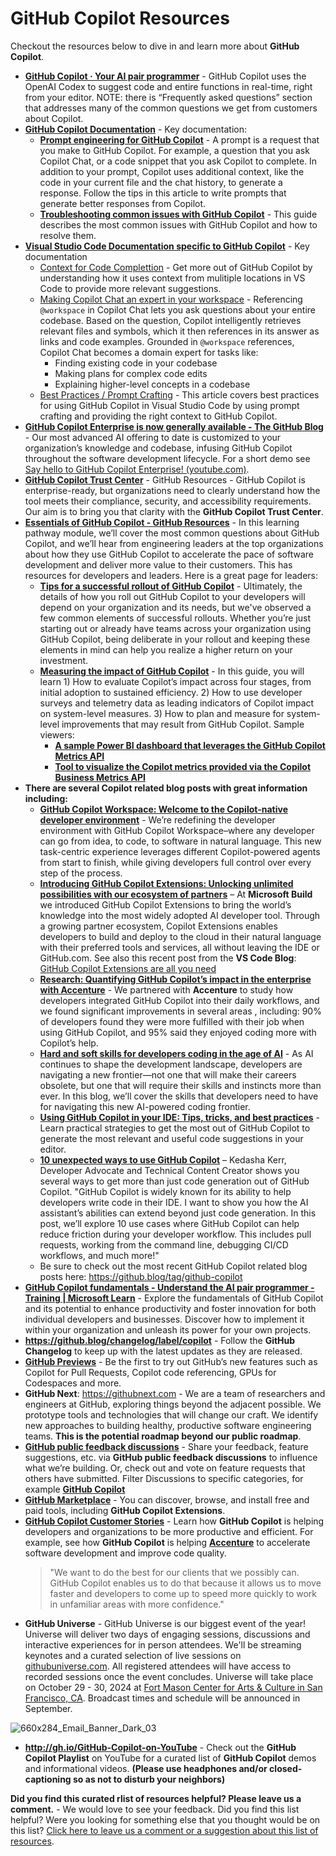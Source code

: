 # GitHub Copilot Resources
Checkout the resources below to dive in and learn more about **GitHub Copilot**. 
- [**GitHub Copilot · Your AI pair programmer**](https://github.com/features/copilot) - GitHub Copilot uses the OpenAI Codex to suggest code and entire functions in real-time, right from your editor. NOTE: there is “Frequently asked questions” section that addresses many of the common questions we get from customers about Copilot. 
- [**GitHub Copilot Documentation**](https://docs.github.com/en/copilot) - Key documentation: 
  - [**Prompt engineering for GitHub Copilot**](https://docs.github.com/en/copilot/using-github-copilot/prompt-engineering-for-github-copilot) - A prompt is a request that you make to GitHub Copilot. For example, a question that you ask Copilot Chat, or a code snippet that you ask Copilot to complete. In addition to your prompt, Copilot uses additional context, like the code in your current file and the chat history, to generate a response. Follow the tips in this article to write prompts that generate better responses from Copilot.
  - [**Troubleshooting common issues with GitHub Copilot**](https://docs.github.com/en/copilot/troubleshooting-github-copilot/troubleshooting-common-issues-with-github-copilot) - This guide describes the most common issues with GitHub Copilot and how to resolve them.
- [**Visual Studio Code Documentation specific to GitHub Copilot**](https://code.visualstudio.com/docs/copilot/overview) - Key documentation
  - [Context for Code Complettion](https://code.visualstudio.com/docs/copilot/ai-powered-suggestions#_context) - Get more out of GitHub Copilot by understanding how it uses context from mulitiple locations in VS Code to provide more relevant suggestions.
  - [Making Copilot Chat an expert in your workspace](https://code.visualstudio.com/docs/copilot/workspace-context) - Referencing `@workspace` in Copilot Chat lets you ask questions about your entire codebase. Based on the question, Copilot intelligently retrieves relevant files and symbols, which it then references in its answer as links and code examples. Grounded in `@workspace` references, Copilot Chat becomes a domain expert for tasks like:
    - Finding existing code in your codebase
    - Making plans for complex code edits
    - Explaining higher-level concepts in a codebase
  - [Best Practices / Prompt Crafting](https://code.visualstudio.com/docs/copilot/prompt-crafting) - This article covers best practices for using GitHub Copilot in Visual Studio Code by using prompt crafting and providing the right context to GitHub Copilot.
- [**GitHub Copilot Enterprise is now generally available - The GitHub Blog**](https://github.blog/2024-02-27-github-copilot-enterprise-is-now-generally-available/) - Our most advanced AI offering to date is customized to your organization’s knowledge and codebase, infusing GitHub Copilot throughout the software development lifecycle. For a short demo see [Say hello to GitHub Copilot Enterprise! (youtube.com)](https://www.youtube.com/watch?v=vUX5u_4B2AM).
- [**GitHub Copilot Trust Center**](https://resources.github.com/copilot-trust-center/) - GitHub Resources - GitHub Copilot is enterprise-ready, but organizations need to clearly understand how the tool meets their compliance, security, and accessibility requirements. Our aim is to bring you that clarity with the **GitHub Copilot Trust Center**.
- [**Essentials of GitHub Copilot - GitHub Resources**](https://resources.github.com/learn/pathways/copilot/essentials/essentials-of-github-copilot/) - In this learning pathway module, we’ll cover the most common questions about GitHub Copilot, and we’ll hear from engineering leaders at the top organizations about how they use GitHub Copilot to accelerate the pace of software development and deliver more value to their customers. This has resources for developers and leaders. Here is a great page for leaders: 
  - [**Tips for a successful rollout of GitHub Copilot**](https://resources.github.com/learn/pathways/copilot/essentials/tips-for-a-successful-rollout-of-github-copilot/) - Ultimately, the details of how you roll out GitHub Copilot to your developers will depend on your organization and its needs, but we've observed a few common elements of successful rollouts. Whether you’re just starting out or already have teams across your organization using GitHub Copilot, being deliberate in your rollout and keeping these elements in mind can help you realize a higher return on your investment.
  - [**Measuring the impact of GitHub Copilot**](https://resources.github.com/learn/pathways/copilot/essentials/measuring-the-impact-of-github-copilot/) - In this guide, you will learn 1) How to evaluate Copilot’s impact across four stages, from initial adoption to sustained efficiency. 2) How to use developer surveys and telemetry data as leading indicators of Copilot impact on system-level measures. 3) How to plan and measure for system-level improvements that may result from GitHub Copilot. Sample viewers: 
    - [**A sample Power BI dashboard that leverages the GitHub Copilot Metrics API**](https://github.com/jasonmoodie/pbi-4-ghcopilot)
    - [**Tool to visualize the Copilot metrics provided via the Copilot Business Metrics API**](https://github.com/github-copilot-resources/copilot-metrics-viewer)
- **There are several Copilot related blog posts with great information including:** 
  - [**GitHub Copilot Workspace: Welcome to the Copilot-native developer environment**](https://github.blog/2024-04-29-github-copilot-workspace/) - We’re redefining the developer environment with GitHub Copilot Workspace–where any developer can go from idea, to code, to software in natural language. This new task-centric experience leverages different Copilot-powered agents from start to finish, while giving developers full control over every step of the process.
  - [**Introducing GitHub Copilot Extensions: Unlocking unlimited possibilities with our ecosystem of partners**](https://github.blog/2024-05-21-introducing-github-copilot-extensions/) – At **Microsoft Build** we introduced GitHub Copilot Extensions to bring the world’s knowledge into the most widely adopted AI developer tool. Through a growing partner ecosystem, Copilot Extensions enables developers to build and deploy to the cloud in their natural language with their preferred tools and services, all without leaving the IDE or GitHub.com. See also this recent post from the **VS Code Blog**: [GitHub Copilot Extensions are all you need](https://code.visualstudio.com/blogs/2024/06/24/extensions-are-all-you-need)
  - [**Research: Quantifying GitHub Copilot’s impact in the enterprise with Accenture**](https://github.blog/2024-05-13-research-quantifying-github-copilots-impact-in-the-enterprise-with-accenture/) - We partnered with **Accenture** to study how developers integrated GitHub Copilot into their daily workflows, and we found significant improvements in several areas , including: 90% of developers found they were more fulfilled with their job when using GitHub Copilot, and 95% said they enjoyed coding more with Copilot’s help.
  - [**Hard and soft skills for developers coding in the age of AI**](https://github.blog/2024-03-07-hard-and-soft-skills-for-developers-coding-in-the-age-of-ai/) - As AI continues to shape the development landscape, developers are navigating a new frontier—not one that will make their careers obsolete, but one that will require their skills and instincts more than ever. In this blog, we’ll cover the skills that developers need to have for navigating this new AI-powered coding frontier.
  - [**Using GitHub Copilot in your IDE: Tips, tricks, and best practices**](https://github.blog/2024-03-25-how-to-use-github-copilot-in-your-ide-tips-tricks-and-best-practices/) - Learn practical strategies to get the most out of GitHub Copilot to generate the most relevant and useful code suggestions in your editor.
  - [**10 unexpected ways to use GitHub Copilot**](https://github.blog/2024-01-22-10-unexpected-ways-to-use-github-copilot/) – Kedasha Kerr, Developer Advocate and Technical Content Creator shows you several ways to get more than just code generation out of GitHub Copilot. "GitHub Copilot is widely known for its ability to help developers write code in their IDE. I want to show you how the AI assistant’s abilities can extend beyond just code generation. In this post, we’ll explore 10 use cases where GitHub Copilot can help reduce friction during your developer workflow. This includes pull requests, working from the command line, debugging CI/CD workflows, and much more!"
  - Be sure to check out the most recent GitHub Copilot related blog posts here: https://github.blog/tag/github-copilot
- [**GitHub Copilot fundamentals - Understand the AI pair programmer - Training | Microsoft Learn**](https://learn.microsoft.com/en-us/training/paths/copilot/) - Explore the fundamentals of GitHub Copilot and its potential to enhance productivity and foster innovation for both individual developers and businesses. Discover how to implement it within your organization and unleash its power for your own projects.
- **https://github.blog/changelog/label/copilot** - Follow the **GitHub Changelog** to keep up with the latest updates as they are released.
- [**GitHub Previews**](https://github.com/features/preview) - Be the first to try out GitHub’s new features such as Copilot for Pull Requests, Copilot code referencing, GPUs for Codespaces and more. 
- **GitHub Next**: https://githubnext.com - We are a team of researchers and engineers at GitHub, exploring things beyond the adjacent possible. We prototype tools and technologies that will change our craft. We identify new approaches to building healthy, productive software engineering teams. **This is the potential roadmap beyond our public roadmap**.
- [**GitHub public feedback discussions**](https://github.com/github/feedback/discussions) - Share your feedback, feature suggestions, etc. via **GitHub public feedback discussions** to influence what we’re building. Or, check out and vote on feature requests that others have submitted. 
Filter Discussions to specific categories, for example [**GitHub Copilot**](https://github.com/orgs/community/discussions/categories/copilot)
- [**GitHub Marketplace**](https://github.com/marketplace) - You can discover, browse, and install free and paid tools, including **GitHub Copilot Extensions**. 
- [**GitHub Copilot Customer Stories**](https://github.com/customer-stories/enterprise?feature=GitHub%2BCopilot#browse) - Learn how **GitHub Copilot** is helping developers and organizations to be more productive and efficient. For example, see how **GitHub Copilot** is helping [**Accenture**](https://github.com/customer-stories/accenture) to accelerate software development and improve code quality. 
    > "We want to do the best for our clients that we possibly can. GitHub Copilot enables us to do that because it allows us to move faster and developers to come up to speed more quickly to work in unfamiliar areas with more confidence."
- **GitHub Universe** - GitHub Universe is our biggest event of the year! Universe will deliver two days of engaging sessions, discussions and interactive experiences for in person attendees. We'll be streaming keynotes and a curated selection of live sessions on[ githubuniverse.com](http://githubuniverse.com/). All registered attendees will have access to recorded sessions once the event concludes. Universe will take place on October 29 - 30, 2024 at [Fort Mason Center for Arts & Culture in San Francisco, CA](https://fortmason.org/). Broadcast times and schedule will be announced in September.

![660x284_Email_Banner_Dark_03](https://github.com/user-attachments/assets/067a6b56-288c-4ab7-9045-d567d8e30a26)

- **http://gh.io/GitHub-Copilot-on-YouTube** - Check out the **GitHub Copilot Playlist** on YouTube for a curated list of **GitHub Copilot** demos and informational videos. **(Please use headphones and/or closed-captioning so as not to disturb your neighbors)**

**Did you find this curated rlist of resources helpful? Please leave us a comment.** - We would love to see your feedback. Did you find this list helpful? Were you looking for something else that you thought would be on this list? [Click here to leave us a comment or a suggestion about this list of resources](https://github.com/DaveOps30/copilot-hands-on/discussions/3).
